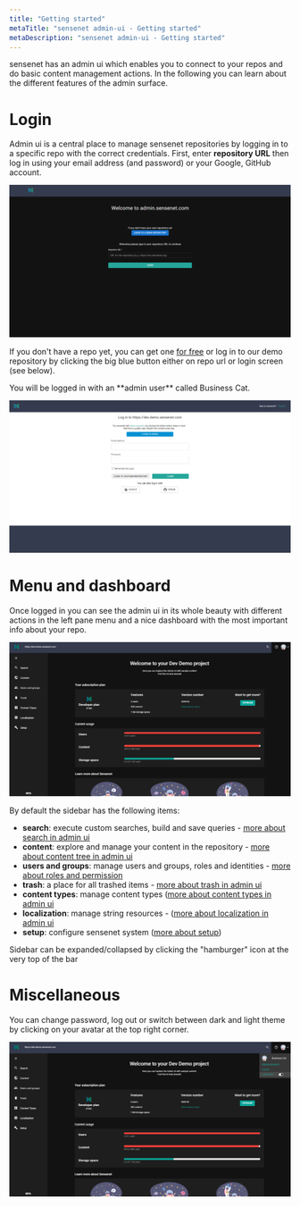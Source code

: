 ```yaml
---
title: "Getting started"
metaTitle: "sensenet admin-ui - Getting started"
metaDescription: "sensenet admin-ui - Getting started"
---
```


sensenet has an admin ui which enables you to connect to your repos and do basic content management actions. In the following you can learn about the different features of the admin surface.

# Login

Admin ui is a central place to manage sensenet repositories by logging in to a specific repo with the correct credentials.
First, enter **repository URL** then log in using your email address (and password) or your Google, GitHub account.

![repo url](./img/adminui_repo.png)

If you don't have a repo yet, you can get one [for free](https://is.sensenet.com/Account/Registration?returnUrl=%2Fconnect%2Fauthorize%2Fcallback%3Fclient_id%3Dspa%26redirect_uri%3Dhttps%253A%252F%252Fprofile.sensenet.com%252Fauthentication%252Fcallback%26response_type%3Dcode%26scope%3Dopenid%2520profile%2520sensenet%26state%3Dde66e02398b748f5b102fe2fc8911be7%26code_challenge%3DOHs2GpcPZ_H9seg0sP-nd-f1J1in9IgGqadms7Jp-jU%26code_challenge_method%3DS256%26response_mode%3Dquery%26snrepo%3Dhttps%253A%252F%252Fsnover.service.sensenet.com) or log in to our demo repository by clicking the big blue button either on repo url or login screen (see below).

<note>
You will be logged in with an **admin user** called Business Cat.
</note>


![login](./img/admin-ui_logincredentials.png)

# Menu and dashboard
Once logged in you can see the admin ui in its whole beauty with different actions in the left pane menu and a nice dashboard with the most important info about your repo.

![dashboard](./img/dashboard_new.png)

By default the sidebar has the following items:

- **search**: execute custom searches, build and save queries - [more about search in admin ui](/guides/search)
- **content**: explore and manage your content in the repository - [more about content tree in admin ui](/guides/content-management/content-tree)
- **users and groups**: manage users and groups, roles and identities - [more about roles and permission](/guides/roles-and-permissions)
- **trash**: a place for all trashed items - [more about trash in admin ui](/guides/content-management/trash)
- **content types**: manage content types ([more about content types in admin ui](/guides/content_types)
- **localization**: manage string resources - ([more about localization in admin ui](/guides/localization)
- **setup**: configure sensenet system ([more about setup](/guides/setup))

<note>
Sidebar can be expanded/collapsed by clicking the "hamburger" icon at the very top of the bar
</note>  

# Miscellaneous

You can change password, log out or switch between dark and light theme by clicking on your avatar at the top right corner.

![avatar](./img/logout_dark.png)
